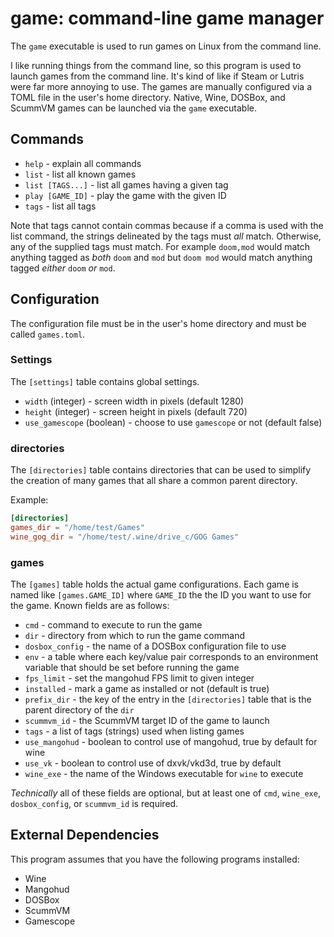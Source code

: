 # game: command-line game manager

The `game` executable is used to run games on Linux from the command line.

I like running things from the command line, so this program is used to launch
games from the command line. It's kind of like if Steam or Lutris were far more
annoying to use. The games are manually configured via a TOML file in the
user's home directory. Native, Wine, DOSBox, and ScummVM games can be launched
via the `game` executable.

## Commands

* `help` - explain all commands
* `list` - list all known games
* `list [TAGS...]` - list all games having a given tag
* `play [GAME_ID]` - play the game with the given ID
* `tags` - list all tags

Note that tags cannot contain commas because if a comma is used with the list
command, the strings delineated by the tags must _all_ match. Otherwise, any of
the supplied tags must match. For example `doom,mod` would match anything
tagged as _both_ `doom` and `mod` but `doom mod` would match anything tagged
_either_ `doom` _or_ `mod`.

## Configuration

The configuration file must be in the user's home directory and must be called
`games.toml`. 

### Settings

The `[settings]` table contains global settings.

* `width` (integer) - screen width in pixels (default 1280)
* `height` (integer) - screen height in pixels (default 720)
* `use_gamescope` (boolean) - choose to use `gamescope` or not (default false)

### directories

The `[directories]` table contains directories that can be used to simplify
the creation of many games that all share a common parent directory.

Example:

```toml
[directories]
games_dir = "/home/test/Games"
wine_gog_dir = "/home/test/.wine/drive_c/GOG Games"
```

### games

The `[games]` table holds the actual game configurations. Each game is named
like `[games.GAME_ID]` where `GAME_ID` the the ID you want to use for the game.
Known fields are as follows:

* `cmd` - command to execute to run the game
* `dir` - directory from which to run the game command
* `dosbox_config` - the name of a DOSBox configuration file to use
* `env` - a table where each key/value pair corresponds to an environment
variable that should be set before running the game
* `fps_limit` - set the mangohud FPS limit to given integer
* `installed` - mark a game as installed or not (default is true)
* `prefix_dir` - the key of the entry in the `[directories]` table that is the
parent directory of the `dir`
* `scummvm_id` - the ScummVM target ID of the game to launch
* `tags` - a list of tags (strings) used when listing games
* `use_mangohud` - boolean to control use of mangohud, true by default for wine
* `use_vk` - boolean to control use of dxvk/vkd3d, true by default
* `wine_exe` - the name of the Windows executable for `wine` to execute

_Technically_ all of these fields are optional, but at least one of `cmd`,
`wine_exe`, `dosbox_config`, or `scummvm_id` is required.

## External Dependencies

This program assumes that you have the following programs installed:

* Wine
* Mangohud
* DOSBox
* ScummVM
* Gamescope


